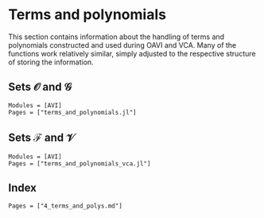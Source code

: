 # Terms and polynomials
This section contains information about the handling of terms and polynomials constructed and used during OAVI and VCA. Many of the functions work relatively similar, simply adjusted to the respective structure of storing the information.

## Sets $\mathcal{O}$ and $\mathcal{G}$
```@autodocs
Modules = [AVI]
Pages = ["terms_and_polynomials.jl"]
```

## Sets $\mathcal{F}$ and $\mathcal{V}$
```@autodocs
Modules = [AVI]
Pages = ["terms_and_polynomials_vca.jl"]
```

## Index
```@index
Pages = ["4_terms_and_polys.md"]
```
